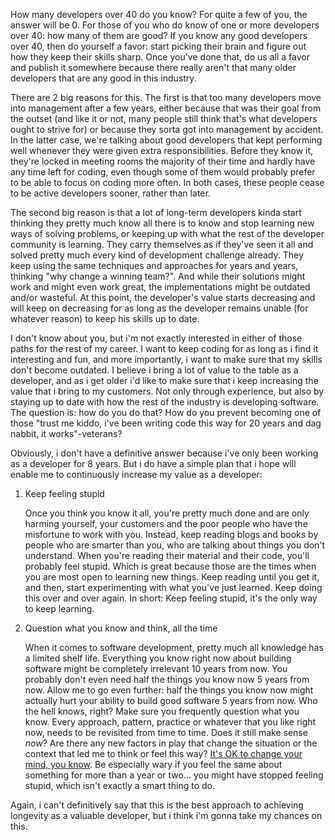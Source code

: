 How many developers over 40 do you know? For quite a few of you, the answer will be 0.  For those of you who do know of one or more developers over 40: how many of them are good? If you know any good developers over 40, then do yourself a favor: start picking their brain and figure out how they keep their skills sharp. Once you've done that, do us all a favor and publish it somewhere because there really aren't that many older developers that are any good in this industry.

There are 2 big reasons for this.  The first is that too many developers move into management after a few years, either because that was their goal from the outset (and like it or not, many people still think that's what developers ought to strive for) or because they sorta got into management by accident.  In the latter case, we're talking about good developers that kept performing well whenever they were given extra responsibilities.  Before they know it, they're locked in meeting rooms the majority of their time and hardly have any time left for coding, even though some of them would probably prefer to be able to focus on coding more often.  In both cases, these people cease to be active developers sooner, rather than later.

The second big reason is that a lot of long-term developers kinda start thinking they pretty much know all there is to know and stop learning new ways of solving problems, or keeping up with what the rest of the developer community is learning. They carry themselves as if they've seen it all and solved pretty much every kind of development challenge already.  They keep using the same techniques and approaches for years and years, thinking "why change a winning team?".  And while their solutions might work and might even work great, the implementations might be outdated and/or wasteful.  At this point, the developer's value starts decreasing and will keep on decreasing for as long as the developer remains unable (for whatever reason) to keep his skills up to date.

I don't know about you, but i'm not exactly interested in either of those paths for the rest of my career.  I want to keep coding for as long as i find it interesting and fun, and more importantly, i want to make sure that my skills don't become outdated.  I believe i bring a lot of value to the table as a developer, and as i get older i'd like to make sure that i keep increasing the value that i bring to my customers.  Not only through experience, but also by staying up to date with how the rest of the industry is developing software.  The question is: how do you do that? How do you prevent becoming one of those "trust me kiddo, i've been writing code this way for 20 years and dag nabbit, it works"-veterans?

Obviously, i don't have a definitive answer because i've only been working as a developer for 8 years. But i do have a simple plan that i hope will enable me to continuously increase my value as a developer:
<ol>
	<li>Keep feeling stupid

<p>
Once you think you know it all, you're pretty much done and are only harming yourself, your customers and the poor people who have the misfortune to work with you. Instead, keep reading blogs and books by people who are smarter than you, who are talking about things you don't understand.  When you're reading their material and their code, you'll probably feel stupid.  Which is great because those are the times when you are most open to learning new things.  Keep reading until you get it, and then, start experimenting with what you've just learned.  Keep doing this over and over again. In short: Keep feeling stupid, it's the only way to keep learning.
</p>
</li>
	<li>Question what you know and think, all the time

<p>
When it comes to software development, pretty much all knowledge has a limited shelf life.  Everything you know right now about building software might be completely irrelevant 10 years from now.  You probably don't even need half the things you know now 5 years from now.  Allow me to go even further: half the things you know now might actually hurt your ability to build good software 5 years from now. Who the hell knows, right?  Make sure you frequently question what you know.  Every approach, pattern, practice or whatever that you like right now, needs to be revisited from time to time.  Does it still make sense <em>now</em>? Are there any new factors in play that change the situation or the context that led me to think or feel this way? <a href="http://davybrion.com/blog/2011/01/dont-be-afraid-to-change-your-mind/">It's OK to change your mind, you know</a>. Be especially wary if you feel the same about something for more than a year or two... you might have stopped feeling stupid, which isn't exactly a smart thing to do.
</p>

</li>
</ol>

Again, i can't definitively say that this is the best approach to achieving longevity as a valuable developer, but i think i'm gonna take my chances on this.